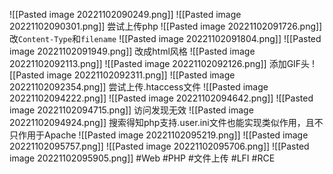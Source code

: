 ![[Pasted image 20221102090249.png]]
![[Pasted image 20221102090301.png]]
尝试上传php
![[Pasted image 20221102091726.png]]
改`Content-Type`和`filename`
![[Pasted image 20221102091804.png]]
![[Pasted image 20221102091949.png]]
改成html风格
![[Pasted image 20221102092113.png]]
![[Pasted image 20221102092126.png]]
添加GIF头
![[Pasted image 20221102092311.png]]
![[Pasted image 20221102092354.png]]
尝试上传.htaccess文件
![[Pasted image 20221102094222.png]]
![[Pasted image 20221102094642.png]]
![[Pasted image 20221102094715.png]]
访问发现无效
![[Pasted image 20221102094924.png]]
搜索得知php支持.user.ini文件也能实现类似作用，且不只作用于Apache
![[Pasted image 20221102095219.png]]
![[Pasted image 20221102095757.png]]
![[Pasted image 20221102095706.png]]
![[Pasted image 20221102095905.png]]
#Web #PHP #文件上传 #LFI #RCE